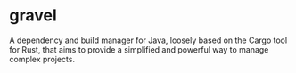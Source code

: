 # gravel
A dependency and build manager for Java, loosely based on the Cargo tool for Rust, that aims to provide a simplified and powerful way to manage complex projects.
